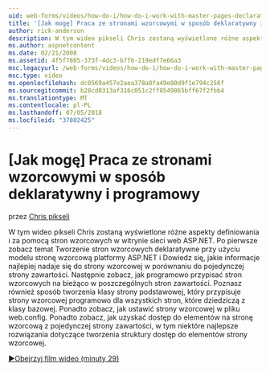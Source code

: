 ```yaml
---
uid: web-forms/videos/how-do-i/how-do-i-work-with-master-pages-declaratively-and-programmatically
title: '[Jak mogę] Praca ze stronami wzorcowymi w sposób deklaratywny i programowy | Dokumentacja firmy Microsoft'
author: rick-anderson
description: W tym wideo pikseli Chris zostaną wyświetlone różne aspekty definiowania i za pomocą stron wzorcowych w witrynie sieci web ASP.NET. Po pierwsze zobacz temat Tworzenie stron wzorcowych declarati...
ms.author: aspnetcontent
ms.date: 02/21/2008
ms.assetid: 4f5f7805-373f-4dc3-b7f6-219edf7e66a3
msc.legacyurl: /web-forms/videos/how-do-i/how-do-i-work-with-master-pages-declaratively-and-programmatically
msc.type: video
ms.openlocfilehash: dc0569a457e2aea378a0fa49e80d9f1e794c256f
ms.sourcegitcommit: b28cd0313af316c051c2ff8549865bff67f2fbb4
ms.translationtype: MT
ms.contentlocale: pl-PL
ms.lasthandoff: 07/05/2018
ms.locfileid: "37802425"
---
```

<a name="how-do-i-work-with-master-pages-declaratively-and-programmatically"></a>[Jak mogę] Praca ze stronami wzorcowymi w sposób deklaratywny i programowy
====================
przez [Chris pikseli](https://twitter.com/chrispels)

W tym wideo pikseli Chris zostaną wyświetlone różne aspekty definiowania i za pomocą stron wzorcowych w witrynie sieci web ASP.NET. Po pierwsze zobacz temat Tworzenie stron wzorcowych deklaratywne przy użyciu modelu stronę wzorcową platformy ASP.NET i Dowiedz się, jakie informacje najlepiej nadaje się do strony wzorcowej w porównaniu do pojedynczej strony zawartości. Następnie zobacz, jak programowo przypisać stron wzorcowych na bieżąco w poszczególnych stron zawartości. Poznasz również sposób tworzenia klasy strony podstawowej, który przypisuje strony wzorcowej programowo dla wszystkich stron, które dziedziczą z klasy bazowej. Ponadto zobacz, jak ustawić strony wzorcowej w pliku web.config. Ponadto zobacz, jak uzyskać dostęp do elementów na stronę wzorcową z pojedynczej strony zawartości, w tym niektóre najlepsze rozwiązania dotyczące tworzenia struktury dostęp do elementów strony wzorcowej.

[&#9654;Obejrzyj film wideo (minuty 29)](https://channel9.msdn.com/Blogs/ASP-NET-Site-Videos/how-do-i-work-with-master-pages-declaratively-and-programmatically)
